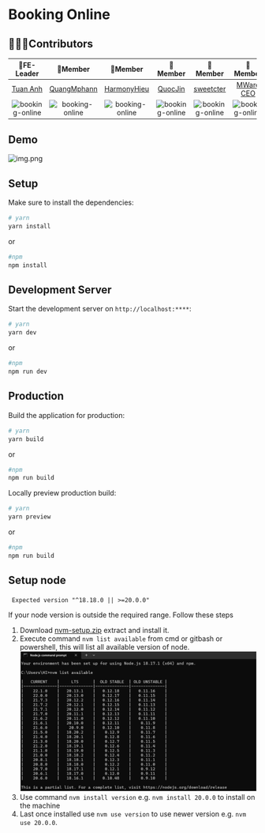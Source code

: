 # Booking Online

## 👨‍👩‍👦Contributors
| **🚀FE-Leader** | **🚀Member** | **🚀Member** | **🚀Member** | **🚀Member** | **🚀Member** | **🚀Member** |
| :-: | :-: | :-: | :-: | :-: | :-: | :-: |
| [Tuan Anh](https://gitlab.com/tuananh31j) | [QuangMphann](https://gitlab.com/quangphan2705) | [HarmonyHieu](https://gitlab.com/hieutvph46786) | [QuocJin](https://gitlab.com/QuocDL) | [sweetcter](https://gitlab.com/sweetcter) |[MWare CEO](https://gitlab.com/mwarevn) | [Đào Minh](https://gitlab.com/minhtit123) | 
| <img src="https://gitlab.com/uploads/-/system/user/avatar/20802711/avatar.png?width=800" width="100" height="100" alt="booking-online" style="object-fit: cover;" /> | <img src="https://gitlab.com/uploads/-/system/user/avatar/20865606/avatar.png" width="100" height="100" alt="booking-online" style="object-fit: cover;" /> | <img src="https://gitlab.com/uploads/-/system/user/avatar/20865424/avatar.png" width="100" height="100" alt="booking-online" style="object-fit: cover;" /> | <img src="https://gitlab.com/uploads/-/system/user/avatar/21032846/avatar.png" width="100" height="100" alt="booking-online" style="object-fit: cover;" /> | <img src="https://gitlab.com/uploads/-/system/user/avatar/20802710/avatar.png" width="100" height="100" alt="booking-online" style="object-fit: cover;" /> | <img src="https://gitlab.com/uploads/-/system/user/avatar/14881190/avatar.png" width="100" height="100" alt="booking-online" style="object-fit: cover;" /> | <img src="https://gitlab.com/uploads/-/system/user/avatar/21502648/avatar.png" width="100" height="100" alt="booking-online" style="object-fit: cover;" /> |

## Demo

![img.png](demo.gif)

## Setup

Make sure to install the dependencies:

```bash
# yarn
yarn install
```

or

```bash
#npm
npm install
```

## Development Server

Start the development server on `http://localhost:****`:

```bash
# yarn
yarn dev
```

or

```bash
#npm
npm run dev
```

## Production

Build the application for production:

```bash
# yarn
yarn build
```

or

```bash
#npm
npm run build
```

Locally preview production build:

```bash
# yarn
yarn preview
```

or

```bash
#npm
npm run build
```

## Setup node

` Expected version "^18.18.0 || >=20.0.0"`

If your node version is outside the required range.
Follow these steps

1. Download [nvm-setup.zip](https://github.com/coreybutler/nvm-windows/releases/download/1.1.7/nvm-setup.zip) extract and install it.
2. Execute command `nvm list available` from cmd or gitbash or powershell, this will list all available version of node.
   ![img.png](img.png)
3. Use command `nvm install version` e.g. `nvm install 20.0.0` to install on the machine
4. Last once installed use `nvm use version` to use newer version e.g. `nvm use 20.0.0`.
